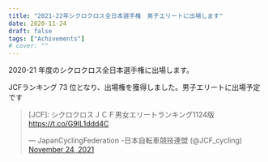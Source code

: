 ```yaml
---
title: "2021-22年シクロクロス全日本選手権　男子エリートに出場します"
date: 2020-11-24
draft: false
tags: ["Achivements"]
# cover: ""
---
```


2020-21 年度のシクロクロス全日本選手権に出場します。

JCFランキング 73 位となり、出場権を獲得しました。男子エリートに出場予定です

<blockquote class="twitter-tweet"><p lang="ja" dir="ltr">[JCF]: シクロクロスＪＣＦ男女エリートランキング1124版 <a href="https://t.co/G9IL1ddd4C">https://t.co/G9IL1ddd4C</a></p>&mdash; JapanCyclingFederation -日本自転車競技連盟 (@JCF_cycling) <a href="https://twitter.com/JCF_cycling/status/1463392031242616833?ref_src=twsrc%5Etfw">November 24, 2021</a></blockquote> <script async src="https://platform.twitter.com/widgets.js" charset="utf-8"></script>
